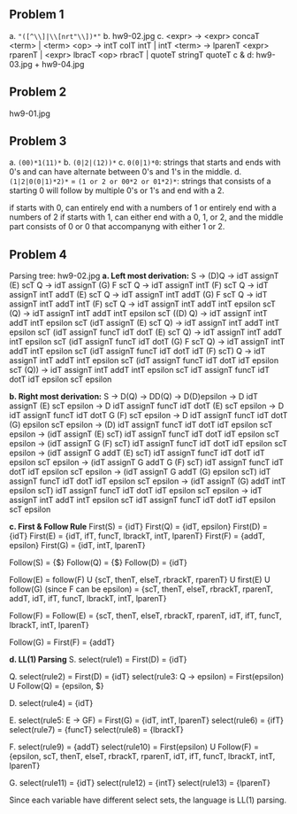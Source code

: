 
## Problem 1
a. `"([^\\]|\\[nrt"\\])*"`
b. hw9-02.jpg
c. 
\<expr> &rarr; \<expr> concaT \<term> | \<term>
\<op> &rarr; intT colT intT | intT
\<term> &rarr; lparenT \<expr> rparenT | \<expr> lbracT \<op> rbracT | quoteT stringT quoteT
c & d: hw9-03.jpg + hw9-04.jpg

## Problem 2
hw9-01.jpg

## Problem 3
a. `(00)*1(11)*`
b. `(0|2|(12))*`
c. `0(0|1)*0`: strings that starts and ends with 0's and can have alternate between 0's and 1's in the middle.
d.`(1|2|0(0|1)*2)*` = `(1 or 2 or 00*2 or 01*2)*`: strings that consists of a starting 0 will follow by multiple 0's or 1's and end with a 2.

if starts with 0, can entirely end with a numbers of 1 or entirely end with a numbers of 2
if starts with 1, can either end with a 0, 1, or 2, and the middle part consists of 0 or 0 that accompanyng with either 1 or 2.

## Problem 4
Parsing tree: hw9-02.jpg
__a. Left most derivation:__
S
&rarr; (D)Q 
&rarr; idT assignT (E) scT Q 
&rarr; idT assignT (G) F scT Q 
&rarr; idT assignT intT (F) scT Q 
&rarr; idT assignT intT addT (E) scT Q 
&rarr; idT assignT intT addT (G) F scT Q
&rarr; idT assignT intT addT intT (F) scT Q 
&rarr; idT assignT intT addT intT epsilon scT (Q)
&rarr; idT assignT intT addT intT epsilon scT ((D) Q)
&rarr; idT assignT intT addT intT epsilon scT (idT assignT (E) scT Q)
&rarr; idT assignT intT addT intT epsilon scT (idT assignT funcT idT dotT (E) scT Q)
&rarr; idT assignT intT addT intT epsilon scT (idT assignT funcT idT dotT (G) F scT Q)
&rarr; idT assignT intT addT intT epsilon scT (idT assignT funcT idT dotT idT (F) scT) Q
&rarr; idT assignT intT addT intT epsilon scT (idT assignT funcT idT dotT idT epsilon scT (Q))
&rarr; idT assignT intT addT intT epsilon scT idT assignT funcT idT dotT idT epsilon scT epsilon

__b. Right most derivation:__
S
&rarr; D(Q)
&rarr; DD(Q)
&rarr; D(D)epsilon
&rarr; D idT assignT (E) scT epsilon
&rarr; D idT assignT funcT idT dotT (E) scT epsilon
&rarr; D idT assignT funcT idT dotT G (F) scT epsilon
&rarr; D idT assignT funcT idT dotT (G) epsilon scT epsilon
&rarr; (D) idT assignT funcT idT dotT idT epsilon scT epsilon
&rarr; (idT assignT (E) scT) idT assignT funcT idT dotT idT epsilon scT epsilon
&rarr; (idT assignT G (F) scT) idT assignT funcT idT dotT idT epsilon scT epsilon
&rarr; (idT assignT G addT (E) scT) idT assignT funcT idT dotT idT epsilon scT epsilon
&rarr; (idT assignT G addT G (F) scT) idT assignT funcT idT dotT idT epsilon scT epsilon
&rarr; (idT assignT G addT (G) epsilon scT) idT assignT funcT idT dotT idT epsilon scT epsilon
&rarr; (idT assignT (G) addT intT epsilon scT) idT assignT funcT idT dotT idT epsilon scT epsilon
&rarr; idT assignT intT addT intT epsilon scT idT assignT funcT idT dotT idT epsilon scT epsilon

__c. First & Follow Rule__
First(S) = {idT}
First(Q) = {idT, epsilon}
First(D) = {idT}
First(E) = {idT, ifT, funcT, lbrackT, intT, lparenT}
First(F) = {addT, epsilon}
First(G) = {idT, intT, lparenT}

Follow(S) = {$}
Follow(Q) = {$}
Follow(D) = {idT}

Follow(E) 
= follow(F) U {scT, thenT, elseT, rbrackT, rparenT} U first(E) U follow(G) (since F can be epsilon) 
= {scT, thenT, elseT, rbrackT, rparenT, addT, idT, ifT, funcT, lbrackT, intT, lparenT}

Follow(F) = Follow(E) = {scT, thenT, elseT, rbrackT, rparenT, idT, ifT, funcT, lbrackT, intT, lparenT}

Follow(G) = First(F) = {addT} 

__d. LL(1) Parsing__
S. 
select(rule1) = First(D) = {idT}

Q. 
select(rule2) = First(D) = {idT}
select(rule3: Q &rarr; epsilon) = First(epsilon) U Follow(Q) = {epsilon, $}

D.
select(rule4) = {idT}

E.
select(rule5: E &rarr; GF) = First(G) = {idT, intT, lparenT}
select(rule6) = {ifT}
select(rule7) = {funcT}
select(rule8) = {lbrackT}

F. 
select(rule9) = {addT}
select(rule10) = First(epsilon) U Follow(F) = {epsilon, scT, thenT, elseT, rbrackT, rparenT, idT, ifT, funcT, lbrackT, intT, lparenT}

G.
select(rule11) = {idT}
select(rule12) = {intT}
select(rule13) = {lparenT}


Since each variable have different select sets, the language is LL(1) parsing. 
